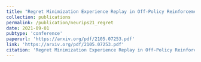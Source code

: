 ```yaml
---
title: "Regret Minimization Experience Replay in Off-Policy Reinforcement Learning"
collection: publications
permalink: /publication/neurips21_regret
date: 2021-09-01
pubtype: 'conference'
paperurl: 'https://arxiv.org/pdf/2105.07253.pdf'
link: 'https://arxiv.org/pdf/2105.07253.pdf'
citation: 'Regret Minimization Experience Replay in Off-Policy Reinforcement Learning. Xu-Hui Liu*, Zhenghai Xue*, Jing-Cheng Pang, Shengyi Jiang, Feng Xu and Yang Yu, In: NeurIPS'21.'
---
```


